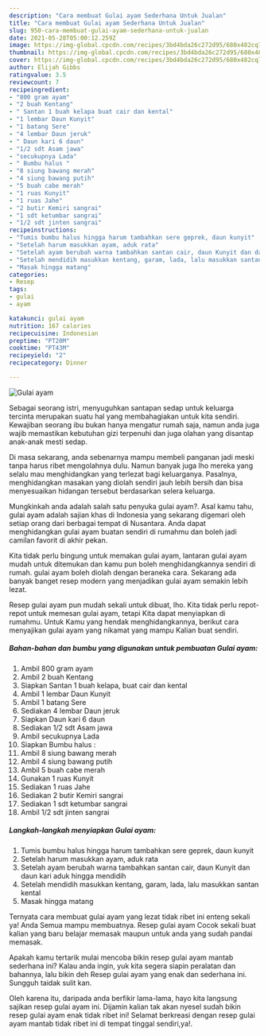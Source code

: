 ```yaml
---
description: "Cara membuat Gulai ayam Sederhana Untuk Jualan"
title: "Cara membuat Gulai ayam Sederhana Untuk Jualan"
slug: 950-cara-membuat-gulai-ayam-sederhana-untuk-jualan
date: 2021-05-28T05:00:12.259Z
image: https://img-global.cpcdn.com/recipes/3bd4bda26c272d95/680x482cq70/gulai-ayam-foto-resep-utama.jpg
thumbnail: https://img-global.cpcdn.com/recipes/3bd4bda26c272d95/680x482cq70/gulai-ayam-foto-resep-utama.jpg
cover: https://img-global.cpcdn.com/recipes/3bd4bda26c272d95/680x482cq70/gulai-ayam-foto-resep-utama.jpg
author: Elijah Gibbs
ratingvalue: 3.5
reviewcount: 7
recipeingredient:
- "800 gram ayam"
- "2 buah Kentang"
- " Santan 1 buah kelapa buat cair dan kental"
- "1 lembar Daun Kunyit"
- "1 batang Sere"
- "4 lembar Daun jeruk"
- " Daun kari 6 daun"
- "1/2 sdt Asam jawa"
- "secukupnya Lada"
- " Bumbu halus "
- "8 siung bawang merah"
- "4 siung bawang putih"
- "5 buah cabe merah"
- "1 ruas Kunyit"
- "1 ruas Jahe"
- "2 butir Kemiri sangrai"
- "1 sdt ketumbar sangrai"
- "1/2 sdt jinten sangrai"
recipeinstructions:
- "Tumis bumbu halus hingga harum tambahkan sere geprek, daun kunyit"
- "Setelah harum masukkan ayam, aduk rata"
- "Setelah ayam berubah warna tambahkan santan cair, daun Kunyit dan daun kari aduk hingga mendidih"
- "Setelah mendidih masukkan kentang, garam, lada, lalu masukkan santan kental"
- "Masak hingga matang"
categories:
- Resep
tags:
- gulai
- ayam

katakunci: gulai ayam 
nutrition: 167 calories
recipecuisine: Indonesian
preptime: "PT20M"
cooktime: "PT43M"
recipeyield: "2"
recipecategory: Dinner

---
```



![Gulai ayam](https://img-global.cpcdn.com/recipes/3bd4bda26c272d95/680x482cq70/gulai-ayam-foto-resep-utama.jpg)

Sebagai seorang istri, menyuguhkan santapan sedap untuk keluarga tercinta merupakan suatu hal yang membahagiakan untuk kita sendiri. Kewajiban seorang ibu bukan hanya mengatur rumah saja, namun anda juga wajib memastikan kebutuhan gizi terpenuhi dan juga olahan yang disantap anak-anak mesti sedap.

Di masa  sekarang, anda sebenarnya mampu membeli panganan jadi meski tanpa harus ribet mengolahnya dulu. Namun banyak juga lho mereka yang selalu mau menghidangkan yang terlezat bagi keluarganya. Pasalnya, menghidangkan masakan yang diolah sendiri jauh lebih bersih dan bisa menyesuaikan hidangan tersebut berdasarkan selera keluarga. 



Mungkinkah anda adalah salah satu penyuka gulai ayam?. Asal kamu tahu, gulai ayam adalah sajian khas di Indonesia yang sekarang digemari oleh setiap orang dari berbagai tempat di Nusantara. Anda dapat menghidangkan gulai ayam buatan sendiri di rumahmu dan boleh jadi camilan favorit di akhir pekan.

Kita tidak perlu bingung untuk memakan gulai ayam, lantaran gulai ayam mudah untuk ditemukan dan kamu pun boleh menghidangkannya sendiri di rumah. gulai ayam boleh diolah dengan beraneka cara. Sekarang ada banyak banget resep modern yang menjadikan gulai ayam semakin lebih lezat.

Resep gulai ayam pun mudah sekali untuk dibuat, lho. Kita tidak perlu repot-repot untuk memesan gulai ayam, tetapi Kita dapat menyiapkan di rumahmu. Untuk Kamu yang hendak menghidangkannya, berikut cara menyajikan gulai ayam yang nikamat yang mampu Kalian buat sendiri.

<!--inarticleads1-->

##### Bahan-bahan dan bumbu yang digunakan untuk pembuatan Gulai ayam:

1. Ambil 800 gram ayam
1. Ambil 2 buah Kentang
1. Siapkan  Santan 1 buah kelapa, buat cair dan kental
1. Ambil 1 lembar Daun Kunyit
1. Ambil 1 batang Sere
1. Sediakan 4 lembar Daun jeruk
1. Siapkan  Daun kari 6 daun
1. Sediakan 1/2 sdt Asam jawa
1. Ambil secukupnya Lada
1. Siapkan  Bumbu halus :
1. Ambil 8 siung bawang merah
1. Ambil 4 siung bawang putih
1. Ambil 5 buah cabe merah
1. Gunakan 1 ruas Kunyit
1. Sediakan 1 ruas Jahe
1. Sediakan 2 butir Kemiri sangrai
1. Sediakan 1 sdt ketumbar sangrai
1. Ambil 1/2 sdt jinten sangrai




<!--inarticleads2-->

##### Langkah-langkah menyiapkan Gulai ayam:

1. Tumis bumbu halus hingga harum tambahkan sere geprek, daun kunyit
1. Setelah harum masukkan ayam, aduk rata
1. Setelah ayam berubah warna tambahkan santan cair, daun Kunyit dan daun kari aduk hingga mendidih
1. Setelah mendidih masukkan kentang, garam, lada, lalu masukkan santan kental
1. Masak hingga matang




Ternyata cara membuat gulai ayam yang lezat tidak ribet ini enteng sekali ya! Anda Semua mampu membuatnya. Resep gulai ayam Cocok sekali buat kalian yang baru belajar memasak maupun untuk anda yang sudah pandai memasak.

Apakah kamu tertarik mulai mencoba bikin resep gulai ayam mantab sederhana ini? Kalau anda ingin, yuk kita segera siapin peralatan dan bahannya, lalu bikin deh Resep gulai ayam yang enak dan sederhana ini. Sungguh taidak sulit kan. 

Oleh karena itu, daripada anda berfikir lama-lama, hayo kita langsung sajikan resep gulai ayam ini. Dijamin kalian tak akan nyesel sudah bikin resep gulai ayam enak tidak ribet ini! Selamat berkreasi dengan resep gulai ayam mantab tidak ribet ini di tempat tinggal sendiri,ya!.

